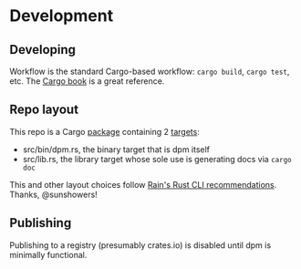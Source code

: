 # Development

## Developing

Workflow is the standard Cargo-based workflow: `cargo build`, `cargo test`, etc. The [Cargo book](https://doc.rust-lang.org/stable/cargo/) is a great reference.

## Repo layout

This repo is a Cargo [package](https://doc.rust-lang.org/cargo/appendix/glossary.html#package) containing 2 [targets](https://doc.rust-lang.org/cargo/reference/cargo-targets.html):
- src/bin/dpm.rs, the binary target that is dpm itself
- src/lib.rs, the library target whose sole use is generating docs via `cargo doc`

This and other layout choices follow [Rain's Rust CLI recommendations](https://rust-cli-recommendations.sunshowers.io/). Thanks, @sunshowers!

## Publishing

Publishing to a registry (presumably crates.io) is disabled until dpm is minimally functional.

